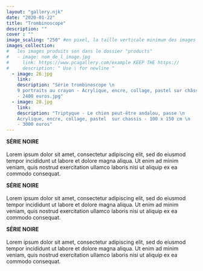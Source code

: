 ```yaml
---
layout: "gallery.njk"
date: "2020-01-22"
title: "Trombinoscope"
description: ""
cover : ""
image_scaling: "250" #en pixel, la taille verticale minimum des images presentes dans la gallery
images_collection:
#   les images produits son dans le dossier "products" 
#   - image: nom_de_l_image.jpg
#     link: https://www.pcagallery.com/example KEEP THE https://
#     description: " Use \ for newline "
  - image: 26.jpg
    link:
    description: "Série trombinoscope \n
    9 portraits au crayon - Acrylique, encre, collage, pastel sur châssis - 150 x 110 cm \n
    - 2400 euros.jpg"
  - image: 28.jpg
    link:
    description: "Triptyque - Le chien peut-être andalou, passe \n
    Acrylique, encre, collage, pastel  sur chassis - 100 x 150 cm \n
    - 3000 euros"
---
```


**SÉRIE NOIRE**  
&nbsp;  
Lorem ipsum dolor sit amet, consectetur adipiscing elit, sed do eiusmod tempor incididunt ut labore et dolore magna aliqua. Ut enim ad minim veniam, quis nostrud exercitation ullamco laboris nisi ut aliquip ex ea commodo consequat. 



**SÉRIE NOIRE**  
&nbsp;  
Lorem ipsum dolor sit amet, consectetur adipiscing elit, sed do eiusmod tempor incididunt ut labore et dolore magna aliqua. Ut enim ad minim veniam, quis nostrud exercitation ullamco laboris nisi ut aliquip ex ea commodo consequat. 



**SÉRIE NOIRE**  
&nbsp;  
Lorem ipsum dolor sit amet, consectetur adipiscing elit, sed do eiusmod tempor incididunt ut labore et dolore magna aliqua. Ut enim ad minim veniam, quis nostrud exercitation ullamco laboris nisi ut aliquip ex ea commodo consequat. 